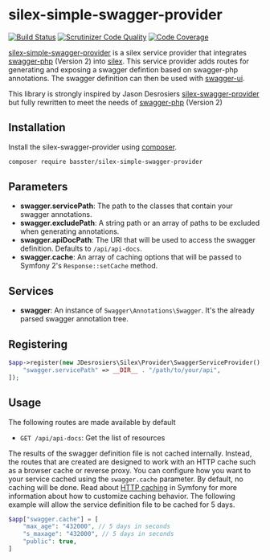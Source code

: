silex-simple-swagger-provider
======================

[![Build Status](https://travis-ci.org/Basster/silex-simple-swagger-provider.svg?branch=master)](https://travis-ci.org/Basster/silex-simple-swagger-provider) 
[![Scrutinizer Code Quality](https://scrutinizer-ci.com/g/Basster/silex-simple-swagger-provider/badges/quality-score.png?b=master)](https://scrutinizer-ci.com/g/Basster/silex-simple-swagger-provider/?branch=master)
[![Code Coverage](https://scrutinizer-ci.com/g/Basster/silex-simple-swagger-provider/badges/coverage.png?b=master)](https://scrutinizer-ci.com/g/Basster/silex-simple-swagger-provider/?branch=master)

[silex-simple-swagger-provider](https://github.com/Basster/silex-simple-swagger-provider) is a silex service provider that
integrates [swagger-php](https://github.com/zircote/swagger-php) (Version 2) into [silex](https://github.com/fabpot/Silex).  This
service provider adds routes for generating and exposing a swagger defintion based on swagger-php annotations.  The
swagger definition can then be used with [swagger-ui](https://github.com/wordnik/swagger-ui).

This library is strongly inspired by Jason Desrosiers [silex-swagger-provider](https://github.com/jdesrosiers/silex-swagger-provider)
but fully rewritten to meet the needs of [swagger-php](https://github.com/zircote/swagger-php) (Version 2)


Installation
------------
Install the silex-swagger-provider using [composer](http://getcomposer.org/).

```bash
composer require basster/silex-simple-swagger-provider
```

Parameters
----------
* **swagger.servicePath**: The path to the classes that contain your swagger annotations.
* **swagger.excludePath**: A string path or an array of paths to be excluded when generating annotations.
* **swagger.apiDocPath**: The URI that will be used to access the swagger definition. Defaults to `/api/api-docs`.
* **swagger.cache**: An array of caching options that will be passed to Symfony 2's `Response::setCache` method.

Services
--------
* **swagger**: An instance of `Swagger\Annotations\Swagger`.  It's the already parsed swagger annotation tree.

Registering
-----------
```php
$app->register(new JDesrosiers\Silex\Provider\SwaggerServiceProvider(), [
    "swagger.servicePath" => __DIR__ . "/path/to/your/api",
]);
```
Usage
-----
The following routes are made available by default
* `GET /api/api-docs`: Get the list of resources

The results of the swagger definition file is not cached internally.  Instead, the routes that are created are designed
to work with an HTTP cache such as a browser cache or reverse proxy.  You can configure how you want to your service
cached using the `swagger.cache` parameter.  By default, no caching will be done.  Read about
[HTTP caching](http://symfony.com/doc/current/book/http_cache.html) in Symfony for more information about how to
customize caching behavior.  The following example will allow the service definition file to be cached for 5 days.

```php
$app["swagger.cache"] = [
    "max_age": "432000", // 5 days in seconds
    "s_maxage": "432000", // 5 days in seconds
    "public": true,
]
```
